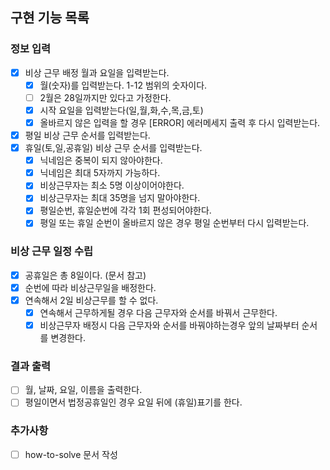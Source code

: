 ## 구현 기능 목록

### 정보 입력
- [X] 비상 근무 배정 월과 요일을 입력받는다.
  - [x] 월(숫자)를 입력받는다. 1-12 범위의 숫자이다.
  - [ ] 2월은 28일까지만 있다고 가정한다.
  - [x] 시작 요일을 입력받는다(일,월,화,수,목,금,토)
  - [x] 올바르지 않은 입력을 할 경우 [ERROR] 에러메세지 출력 후 다시 입력받는다.
- [X] 평일 비상 근무 순서를 입력받는다.
- [X] 휴일(토,일,공휴일) 비상 근무 순서를 입력받는다.
  - [X] 닉네임은 중복이 되지 않아야한다.
  - [x] 닉네임은 최대 5자까지 가능하다.
  - [x] 비상근무자는 최소 5명 이상이어야한다.
  - [x] 비상근무자는 최대 35명을 넘지 말아야한다.
  - [x] 평일순번, 휴일순번에 각각 1회 편성되어야한다.
  - [x] 평일 또는 휴일 순번이 올바르지 않은 경우 평일 순번부터 다시 입력받는다.

### 비상 근무 일정 수립
- [X] 공휴일은 총 8일이다. (문서 참고)
- [X] 순번에 따라 비상근무일을 배정한다.
- [X] 연속해서 2일 비상근무를 할 수 없다.
  - [x] 연속해서 근무하게될 경우 다음 근무자와 순서를 바꿔서 근무한다.
  - [x] 비상근무자 배정시 다음 근무자와 순서를 바꿔야하는경우 앞의 날짜부터 순서를 변경한다.

### 결과 출력
- [ ] 월, 날짜, 요일, 이름을 출력한다.
- [ ] 평일이면서 법정공휴일인 경우 요일 뒤에 (휴일)표기를 한다.

### 추가사항
- [ ] how-to-solve 문서 작성